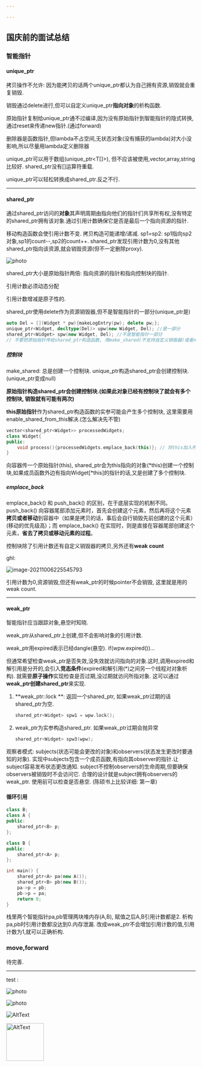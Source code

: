 ```yaml
---

---
```


## 国庆前的面试总结

### 智能指针

#### unique_ptr

拷贝操作不允许: 因为能拷贝的话两个unique_ptr都认为自己拥有资源,销毁就会重复销毁.

销毁通过delete进行,但可以自定义unique_ptr**指向对象**的析构函数.

原始指针复制给unique_ptr通不过编译,因为没有原始指针到智能指针的隐式转换,通过reset来传递new指针.(通过forward)

删除器是函数指针,但lambda不占空间,无状态对象(没有捕获的lambda)对大小没影响,所以尽量用lambda定义删除器

unique_ptr可以用于数组(unique_ptr<T[]>), 但不应该被使用,vector,array,string比较好. shared_ptr没有[]运算符重载.

unique_ptr可以轻松转换成shared_ptr.反之不行.

---

#### shared_ptr

通过shared_ptr访问的**对象**其声明周期由指向他们的指针们共享所有权,没有特定的shared_ptr拥有该对象.通过引用计数确保它是否是最后一个指向资源的指针.

移动构造函数会使引用计数不变. 拷贝构造可能递增/递减. sp1=sp2: sp1指向sp2对象,sp1的count--,sp2的count++. shared_ptr发现引用计数为0,没有其他shared_ptr指向该资源,就会销毁资源(但不一定删除proxy).

![photo](2021-10-06-国庆前的面试总结.assets/shared_ptr.png)

shared_ptr大小是原始指针两倍: 指向资源的指针和指向控制块的指针.

引用计数必须动态分配

引用计数增减是原子性的.

shared_ptr使用delete作为资源销毁器,但不是智能指针的一部分(unique_ptr是)

```c++
auto Del = [](Widget * pw){makeLogEntry(pw); delete pw;};
unique_ptr<Widget, decltype(Del)> upw(new Widget, Del); //是一部分
shared_ptr<Widget> spw(new Widget, Del); //不是智能指针一部分
// 不要把原始指针传给shared_ptr构造函数, 用make_shared(不支持自定义销毁器)或者new出来的结果. 之后可以用shared_ptr拷贝构造其他shared_ptr.
```



##### 控制块

make_shared: 总是创建一个控制块. unique_ptr构造shared_ptr会创建控制块.(unique_ptr变成null)

**原始指针构造shared_ptr会创建控制块.(如果此对象已经有控制块了就会有多个控制块, 销毁就有可能有两次)**

**this原始指针**作为shared_ptr构造函数的实参可能会产生多个控制块, 这里需要用enable_shared_from_this解决.(怎么解决先不管)

```C++
vector<shared_ptr<Widget>> processedWidgets;
class Widget{
public:
    void process(){processedWidgets.emplace_back(this)}; // 将this加入列表
}
```

向容器传一个原始指针(this), shared_ptr会为this指向的对象(*this)创建一个控制块,如果成员函数外边有指向Widget[\*this]的指针的话,又是创建了多个控制块.

##### emplace_back

emplace_back() 和 push_back() 的区别，在于底层实现的机制不同。push_back() 向容器尾部添加元素时，首先会创建这个元素，然后再将这个元素**拷贝或者移动**到容器中（如果是拷贝的话，事后会自行销毁先前创建的这个元素）(移动的优先级高)；而 emplace_back() 在实现时，则是直接在容器尾部创建这个元素，**省去了拷贝或移动元素的过程**。

控制块除了引用计数还有自定义销毁器的拷贝,另外还有**weak count**

ghl: 

![image-20211006225545793](2021-10-06-国庆前的面试总结.assets/image-20211006225545793.png)

引用计数为0,资源销毁,但还有weak_ptr的时候pointer不会销毁, 这里就是用的weak count.

---

#### weak_ptr

智能指针应当跟踪对象,悬空时知晓.

weak_ptr从shared_ptr上创建,但不会影响对象的引用计数.

weak_ptr用expired表示已经dangle(悬空). if(wpw.expired())...

但通常希望检查weak_ptr是否失效,没失效就访问指向的对象.这时,调用expired和解引用是分开的,会引入**竞态条件**(expired和解引用(*)之间另一个线程对对象析构). 就需要**原子操作**实现检查是否过期,没过期就访问所指对象. 这可以通过**weak_ptr创建shared_ptr**来实现.

1. **weak_ptr::lock **: 返回一个shared_ptr, 如果weak_ptr过期的话shared_ptr为空.

   ```c++
   shared_ptr<Widget> spw1 = wpw.lock();
   ```

2. weak_ptr为实参构造shared_ptr. 如果weak_ptr过期会抛异常

   ```c++
   shared_ptr<Widget> spw3(wpw);
   ```

观察者模式: subjects(状态可能会更改的对象)和observers(状态发生更改时要通知的对象). 实现中subjects包含一个成员函数,有指向其observer的指针.让subject容易发布状态更改通知. subject不控制observers的生命周期,但要确保observers被销毁时不会访问它. 合理的设计就是subject拥有observers的weak_ptr. 使用前可以检查是否悬空. (陈硕书上比较详细: 第一章)

#### 循环引用

```c++
class B;
class A {
public:
    shared_ptr<B> p;
};

class B {
public:
    shared_ptr<A> p;
};

int main() {
    shared_ptr<A> pa(new A());
    shared_ptr<B> pb(new B());
    pa->p = pb;
    pb->p = pa;
    return 0;
}
```

栈里两个智能指针pa,pb管理两块堆内存(A,B), 赋值之后A,B引用计数都是2. 析构pa,pb时引用计数都没达到0.内存泄漏. 改成weak_ptr不会增加引用计数的值,引用计数为1,就可以正确析构.



### move,forward

待完善.

---

test : 

![photo](https://github.com/Graveflli/Graveflli.github.io/blob/master/assets/images/shared_ptr.png) 

![photo](/assets/images/shared_ptr.png)

![AltText](/assets/images/shared_ptr.png)

<img src="/assets/images/shared_ptr.png" width="100" height="100" alt="AltText" />

